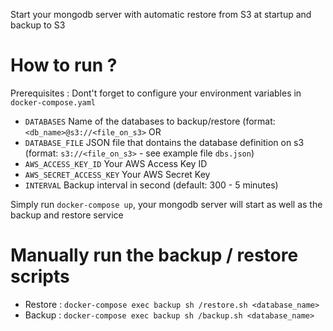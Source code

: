 Start your mongodb server with automatic restore from S3 at startup and backup to S3

# How to run ?

Prerequisites : Dont't forget to configure your environment variables in `docker-compose.yaml`
- `DATABASES` Name of the databases to backup/restore (format: `<db_name>@s3://<file_on_s3>`
OR
- `DATABASE_FILE` JSON file that dontains the database definition on s3 (format: `s3://<file_on_s3>` - see example file `dbs.json`)
- `AWS_ACCESS_KEY_ID` Your AWS Access Key ID
- `AWS_SECRET_ACCESS_KEY` Your AWS Secret Key
- `INTERVAL` Backup interval in second (default: 300 - 5 minutes)

Simply run `docker-compose up`, your mongodb server will start as well as the backup and restore service

# Manually run the backup / restore scripts

- Restore : `docker-compose exec backup sh /restore.sh <database_name>`
- Backup : `docker-compose exec backup sh /backup.sh <database_name>`